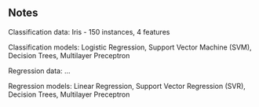 ## Notes 


Classification data: Iris - 150 instances, 4 features

Classification models:
    Logistic Regression,
    Support Vector Machine (SVM),
    Decision Trees,
    Multilayer Preceptron


Regression data: ...

Regression models: 
    Linear Regression,
    Support Vector Regression (SVR),
    Decision Trees,
    Multilayer Preceptron